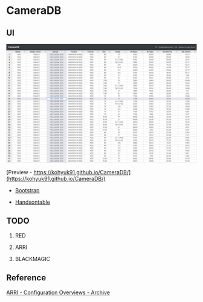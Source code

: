 # CameraDB

## UI

![camdb_preview](doc/camdb_preview.png)

[Preview - https://kohyuk91.github.io/CameraDB/](https://kohyuk91.github.io/CameraDB/)

- [Bootstrap](https://getbootstrap.com/)

- [Handsontable](https://handsontable.com/)


## TODO

1. RED

2. ARRI

3. BLACKMAGIC

## Reference

[ARRI - Configuration Overviews - Archive](https://www.arri.com/en/learn-help/camera-accessories-configuration-overviews/archive#accordion-76192)
